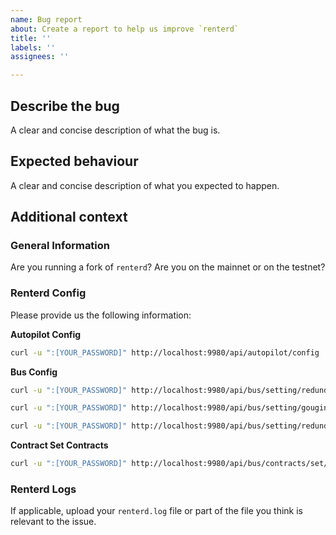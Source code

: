 ```yaml
---
name: Bug report
about: Create a report to help us improve `renterd`
title: ''
labels: ''
assignees: ''

---
```


## Describe the bug
A clear and concise description of what the bug is.

## Expected behaviour
A clear and concise description of what you expected to happen.

## Additional context

### General Information
Are you running a fork of `renterd`?
Are you on the mainnet or on the testnet?

### Renterd Config
Please provide us the following information:

**Autopilot Config**

```bash
curl -u ":[YOUR_PASSWORD]" http://localhost:9980/api/autopilot/config
```

**Bus Config**

```bash
curl -u ":[YOUR_PASSWORD]" http://localhost:9980/api/bus/setting/redundancy

curl -u ":[YOUR_PASSWORD]" http://localhost:9980/api/bus/setting/gouging

curl -u ":[YOUR_PASSWORD]" http://localhost:9980/api/bus/setting/redundancy
```

**Contract Set Contracts**

```bash
curl -u ":[YOUR_PASSWORD]" http://localhost:9980/api/bus/contracts/set/autopilot | grep '"id"' | wc -l
```

### Renterd Logs
If applicable, upload your `renterd.log` file or part of the file you think is relevant to the issue.
